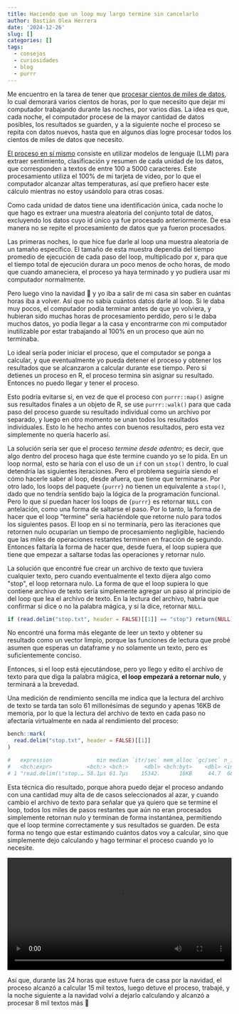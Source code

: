 ```yaml
---
title: Haciendo que un loop muy largo termine sin cancelarlo
author: Bastián Olea Herrera
date: '2024-12-26'
slug: []
categories: []
tags:
  - consejos
  - curiosidades
  - blog
  - purrr
---
```


Me encuentro en la tarea de tener que [procesar cientos de miles de datos](/blog/2024-12-20/), lo cual demorará varios cientos de horas, por lo que necesito que dejar mi computador trabajando durante las noches, por varios días. La idea es que, cada noche, el computador procese de la mayor cantidad de datos posibles, los resultados se guarden, y a la siguiente noche el proceso se repita con datos nuevos, hasta que en algunos días logre procesar todos los cientos de miles de datos que necesito. 

[El proceso en sí mismo](/blog/2024-12-20/) consiste en utilizar modelos de lenguaje (LLM) para extraer sentimiento, clasificación y resumen de cada unidad de los datos, que corresponden a textos de entre 100 a 5000 caracteres. Este procesamiento utiliza el 100% de mi tarjeta de video, por lo que el computador alcanzar altas temperaturas, así que prefiero hacer este cálculo mientras no estoy usándolo para otras cosas.

Como cada unidad de datos tiene una identificación única, cada noche lo que hago es extraer una muestra aleatoria del conjunto total de datos, excluyendo los datos cuyo id único ya fue procesado anteriormente. De esa manera no se repite el procesamiento de datos que ya fueron procesados.

Las primeras noches, lo que hice fue darle al loop una muestra aleatoria de un tamaño específico. El tamaño de esta muestra dependía del tiempo promedio de ejecución de cada paso del loop, multiplicado por _x_, para que el tiempo total de ejecución durara un poco menos de ocho horas, de modo que cuando amaneciera, el proceso ya haya terminado y yo pudiera usar mi computador normalmente.

Pero luego vino la navidad 🎄 y yo iba a salir de mi casa sin saber en cuántas horas iba a volver. Así que no sabía cuántos datos darle al loop. Si le daba muy pocos, el computador podía terminar antes de que yo volviera, y hubieran sido muchas horas de procesamiento perdido, pero si le daba muchos datos, yo podía llegar a la casa y encontrarme con mi computador inutilizable por estar trabajando al 100% en un proceso que aún no terminaba.

Lo ideal sería poder iniciar el proceso, que el computador se ponga a calcular, y que eventualmente yo pueda detener el proceso y obtener los resultados que se alcanzaron a calcular durante ese tiempo.  Pero si detienes un proceso en R, el proceso termina sin asignar su resultado. Entonces no puedo llegar y tener el proceso.

Esto podría evitarse si, en vez de que el proceso con `purrr::map()` asigne sus resultados finales a un objeto de R, se use `purrr::walk()` para que cada paso del proceso guarde su resultado individual como un archivo por separado, y luego en otro momento se unan todos los resultados individuales. Esto lo he hecho antes con buenos resultados, pero esta vez simplemente no quería hacerlo así.

La solución sería ser que el proceso _termine desde adentro_; es decir, que algo dentro del proceso haga que éste termine cuando yo se lo pida. En un loop normal, esto se haría con el uso de un `if` con un `stop()` dentro, lo cual detendría las siguientes iteraciones. Pero el problema seguiría siendo el cómo hacerle saber al loop, desde afuera, que tiene que terminarse. Por otro lado, los loops del paquete `{purrr}` no tienen un equivalente a `stop()`, dado que no tendría sentido bajo la lógica de la programación funcional. Pero lo que sí puedan hacer los loops de `{purrr}` es retornar `NULL` con antelación, como una forma de saltarse el paso. Por lo tanto, la forma de hacer que el loop "termine" sería haciéndole que retorne nulo para todos los siguientes pasos. El loop en sí no terminaría, pero las iteraciones que retornen nulo ocuparían un tiempo de procesamiento negligible, haciendo que las miles de operaciones restantes terminen en fracción de segundo. Entonces faltaría la forma de hacer que, desde fuera, el loop supiera que tiene que empezar a saltarse todas las operaciones y retornar nulo.

La solución que encontré fue crear un archivo de texto que tuviera cualquier texto, pero cuando eventualmente el texto dijera algo como "stop", el loop retornara nulo. La forma de que el loop supiera lo que contiene archivo de texto sería simplemente agregar un paso al principio de del loop que lea el archivo de texto. En la lectura del archivo, habría que confirmar si dice o no la palabra mágica, y si la dice, retornar `NULL`. 

```r
if (read.delim("stop.txt", header = FALSE)[[1]] == "stop") return(NULL)
```

No encontré una forma más elegante de leer un texto y obtener su resultado como un vector limpio, porque las funciones de lectura que probé asumen que esperas un dataframe y no solamente un texto, pero es suficientemente conciso.

Entonces, si el loop está ejecutándose, pero yo llego y edito el archivo de texto para que diga la palabra mágica, **el loop empezará a retornar nulo**, y terminará a la brevedad.

Una medición de rendimiento sencilla me indica que la lectura del archivo de texto se tarda tan solo 61 millonésimas de segundo y apenas 16KB de memoria, por lo que la lectura del archivo de texto en cada paso no afectaría virtualmente en nada al rendimiento del proceso:

```r
bench::mark(
  read.delim("stop.txt", header = FALSE)[[1]]
)

#   expression              min median `itr/sec` mem_alloc `gc/sec` n_itr  n_gc total_time result memory     time       gc      
#   <bch:expr>           <bch:> <bch:>     <dbl> <bch:byt>    <dbl> <int> <dbl>   <bch:tm> <list> <list>     <list>     <list>  
# 1 "read.delim(\"stop.… 58.1µs 61.7µs    15342.      16KB     44.7  6868    20      448ms <chr>  <Rprofmem> <bench_tm> <tibble>
```

Esta técnica dio resultado, porque ahora puedo dejar el proceso andando con una cantidad muy alta de de casos seleccionados al azar, y cuando cambio el archivo de texto para señalar que ya quiero que se termine el loop, todos los miles de pasos restantes que aún no eran procesados simplemente retornan nulo y terminan de forma instantánea, permitiendo que el loop termine correctamente y sus resultados se guarden. De esta forma no tengo que estar estimando cuántos datos voy a calcular, sino que simplemente dejo calculando y hago terminar el proceso cuando yo lo necesite. 

<video src="loop_stop.mp4" width="100%" autoplay loop></video>

Así que, durante las 24 horas que estuve fuera de casa por la navidad, el proceso alcanzó a calcular 15 mil textos, luego detuve el proceso, trabajé, y la noche siguiente a la navidad volví a dejarlo calculando y alcanzó a procesar 8 mil textos más 🥰

